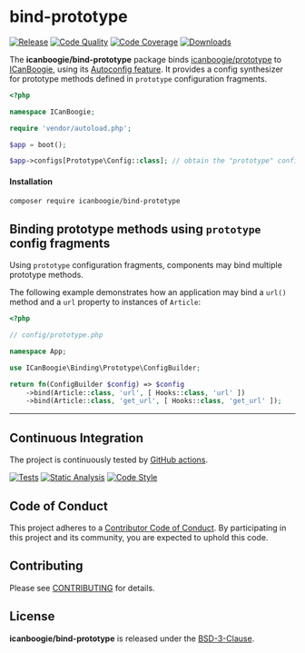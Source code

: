 # bind-prototype

[![Release](https://img.shields.io/packagist/v/icanboogie/bind-prototype.svg)](https://packagist.org/packages/icanboogie/bind-prototype)
[![Code Quality](https://img.shields.io/scrutinizer/g/ICanBoogie/bind-prototype.svg)](https://scrutinizer-ci.com/g/ICanBoogie/bind-prototype)
[![Code Coverage](https://img.shields.io/coveralls/ICanBoogie/bind-prototype.svg)](https://coveralls.io/r/ICanBoogie/bind-prototype)
[![Downloads](https://img.shields.io/packagist/dt/icanboogie/bind-prototype.svg)](https://packagist.org/packages/icanboogie/bind-prototype)

The **icanboogie/bind-prototype** package binds [icanboogie/prototype][] to [ICanBoogie][], using its
[Autoconfig feature][]. It provides a config synthesizer for prototype methods defined in `prototype`
configuration fragments.

```php
<?php

namespace ICanBoogie;

require 'vendor/autoload.php';

$app = boot();

$app->configs[Prototype\Config::class]; // obtain the "prototype" config.
```

#### Installation

```bash
composer require icanboogie/bind-prototype
```



## Binding prototype methods using `prototype` config fragments

Using `prototype` configuration fragments, components may bind multiple prototype methods.

The following example demonstrates how an application may bind a `url()` method and a `url` property to instances of `Article`:

```php
<?php

// config/prototype.php

namespace App;

use ICanBoogie\Binding\Prototype\ConfigBuilder;

return fn(ConfigBuilder $config) => $config
    ->bind(Article::class, 'url', [ Hooks::class, 'url' ])
    ->bind(Article::class, 'get_url', [ Hooks::class, 'get_url' ]);
```





----------



## Continuous Integration

The project is continuously tested by [GitHub actions](https://github.com/ICanBoogie/bind-prototype/actions).

[![Tests](https://github.com/ICanBoogie/bind-prototype/workflows/test/badge.svg?branch=master)](https://github.com/ICanBoogie/bind-prototype/actions?query=workflow%3Atest)
[![Static Analysis](https://github.com/ICanBoogie/bind-prototype/workflows/static-analysis/badge.svg?branch=master)](https://github.com/ICanBoogie/bind-prototype/actions?query=workflow%3Astatic-analysis)
[![Code Style](https://github.com/ICanBoogie/bind-prototype/workflows/code-style/badge.svg?branch=master)](https://github.com/ICanBoogie/bind-prototype/actions?query=workflow%3Acode-style)



## Code of Conduct

This project adheres to a [Contributor Code of Conduct](CODE_OF_CONDUCT.md). By participating in
this project and its community, you are expected to uphold this code.



## Contributing

Please see [CONTRIBUTING](CONTRIBUTING.md) for details.



## License

**icanboogie/bind-prototype** is released under the [BSD-3-Clause](LICENSE).



[icanboogie/prototype]:  https://github.com/ICanBoogie/Prototype
[Autoconfig feature]:    https://icanboogie.org/docs/4.0/autoconfig
[ICanBoogie]:            https://icanboogie.org

